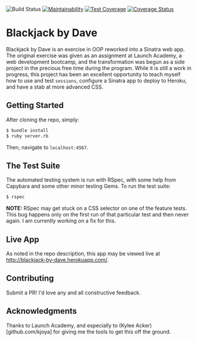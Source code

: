 ![Build Status](https://codeship.com/projects/cf55f960-0226-0136-96bd-4620837faf22/status?branch=master)
[![Maintainability](https://api.codeclimate.com/v1/badges/ffa43eb675b61a831d4b/maintainability)](https://codeclimate.com/github/jdmacmurtrie/sinatra-blackjack/maintainability)
[![Test Coverage](https://api.codeclimate.com/v1/badges/ffa43eb675b61a831d4b/test_coverage)](https://codeclimate.com/github/jdmacmurtrie/sinatra-blackjack/test_coverage)
[![Coverage Status](https://coveralls.io/repos/github/jdmacmurtrie/sinatra-blackjack/badge.svg?branch=add-github-badges)](https://coveralls.io/github/jdmacmurtrie/sinatra-blackjack?branch=master)

# Blackjack by Dave

Blackjack by Dave is an exercise in OOP reworked into a Sinatra web app.  The original exercise was given as an assignment at Launch Academy, a web development bootcamp, and the transformation was begun as a side project in the precious free time during the program.  While it is still a work in progress, this project has been an excellent opportunity to teach myself how to use and test `sessions`, configure a Sinatra app to deploy to Heroku, and have a stab at more advanced CSS.

## Getting Started

After cloning the repo, simply:
```sh
$ bundle install
$ ruby server.rb
```
Then, navigate to `localhost:4567`.


## The Test Suite

The automated testing system is run with RSpec, with some help from Capybara and some other minor testing Gems.
To run the test suite:
```sh
$ rspec
```
**NOTE:** RSpec may get stuck on a CSS selector on one of the feature tests.  This bug happens only on the first run of that particular test and then never again.  I am currently working on a fix for this.

## Live App

As noted in the repo description, this app may be viewed live at <http://blackjack-by-dave.herokuapp.com/>.


## Contributing

Submit a PR!  I'd love any and all constructive feedback.

## Acknowledgments

Thanks to Launch Academy, and especially to (Kylee Acker)[github.com/kjoya] for giving me the tools to get this off the ground.
